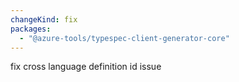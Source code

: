 ```yaml
---
changeKind: fix
packages:
  - "@azure-tools/typespec-client-generator-core"
---
```


fix cross language definition id issue